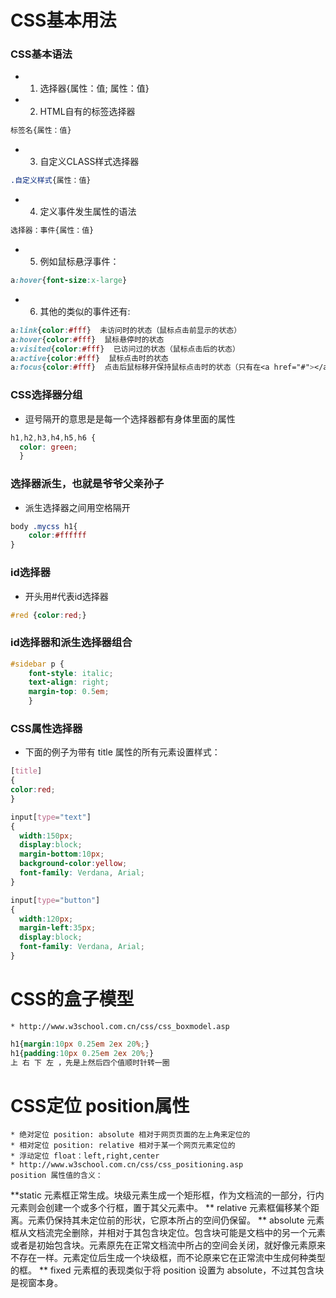 # CSS基本用法

### CSS基本语法
* 1. 选择器{属性：值; 属性：值}
* 2. HTML自有的标签选择器
```css
标签名{属性：值}
```
* 3. 自定义CLASS样式选择器
```css
.自定义样式{属性：值}
```
* 4. 定义事件发生属性的语法
```css
选择器：事件{属性：值}
```
* 5. 例如鼠标悬浮事件：
```css
a:hover{font-size:x-large}
```
* 6. 其他的类似的事件还有:
```css
a:link{color:#fff}  未访问时的状态（鼠标点击前显示的状态）
a:hover{color:#fff}  鼠标悬停时的状态
a:visited{color:#fff}  已访问过的状态（鼠标点击后的状态）
a:active{color:#fff}  鼠标点击时的状态
a:focus{color:#fff}  点击后鼠标移开保持鼠标点击时的状态（只有在<a href="#"></a>时标签中有效）
```
    
### CSS选择器分组
* 逗号隔开的意思是是每一个选择器都有身体里面的属性
```css
h1,h2,h3,h4,h5,h6 {
  color: green;
  }
```

### 选择器派生，也就是爷爷父亲孙子
* 派生选择器之间用空格隔开
```css
body .mycss h1{
    color:#ffffff
} 
```
### id选择器
* 开头用#代表id选择器
```css
#red {color:red;}
```
### id选择器和派生选择器组合
```css
#sidebar p {
	font-style: italic;
	text-align: right;
	margin-top: 0.5em;
	}
```
### CSS属性选择器
* 下面的例子为带有 title 属性的所有元素设置样式：
```css
[title]
{
color:red;
}

input[type="text"]
{
  width:150px;
  display:block;
  margin-bottom:10px;
  background-color:yellow;
  font-family: Verdana, Arial;
}

input[type="button"]
{
  width:120px;
  margin-left:35px;
  display:block;
  font-family: Verdana, Arial;
}
```

# CSS的盒子模型
    * http://www.w3school.com.cn/css/css_boxmodel.asp
```css
h1{margin:10px 0.25em 2ex 20%;}
h1{padding:10px 0.25em 2ex 20%;}
上 右 下 左 ，先是上然后四个值顺时针转一圈
````
# CSS定位 position属性
    * 绝对定位 position: absolute 相对于网页页面的左上角来定位的
    * 相对定位 position: relative 相对于某一个网页元素定位的
    * 浮动定位 float：left,right,center
    * http://www.w3school.com.cn/css/css_positioning.asp
    position 属性值的含义：
**static
元素框正常生成。块级元素生成一个矩形框，作为文档流的一部分，行内元素则会创建一个或多个行框，置于其父元素中。
** relative
元素框偏移某个距离。元素仍保持其未定位前的形状，它原本所占的空间仍保留。
** absolute
元素框从文档流完全删除，并相对于其包含块定位。包含块可能是文档中的另一个元素或者是初始包含块。元素原先在正常文档流中所占的空间会关闭，就好像元素原来不存在一样。元素定位后生成一个块级框，而不论原来它在正常流中生成何种类型的框。
** fixed
元素框的表现类似于将 position 设置为 absolute，不过其包含块是视窗本身。
